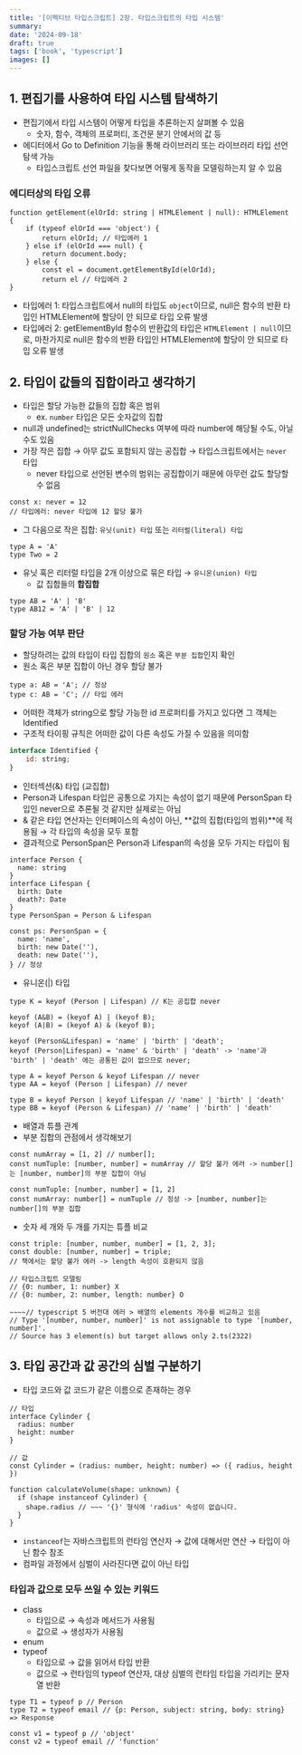 ```yaml
---
title: '[이펙티브 타입스크립트] 2장. 타입스크립트의 타입 시스템'
summary:
date: '2024-09-18'
draft: true
tags: ['book', 'typescript']
images: []
---
```


## 1. 편집기를 사용하여 타입 시스템 탐색하기

- 편집기에서 타입 시스템이 어떻게 타입을 추론하는지 살펴볼 수 있음
  - 숫자, 함수, 객체의 프로퍼티, 조건문 분기 안에서의 값 등
- 에디터에서 Go to Definition 기능을 통해 라이브러리 또는 라이브러리 타입 선언 탐색 가능
  - 타입스크립트 선언 파일을 찾다보면 어떻게 동작을 모델링하는지 알 수 있음

### 에디터상의 타입 오류

```tsx
function getElement(elOrId: string | HTMLElement | null): HTMLElement {
	if (typeof elOrId === 'object') {
		return elOrId; // 타입에러 1
	} else if (elOrId === null) {
		return document.body;
	} else {
		const el = document.getElementById(elOrId);
		return el // 타입에러 2
}
```

- 타입에러 1: 타입스크립트에서 null의 타입도 `object`이므로, null은 함수의 반환 타입인 HTMLElement에 할당이 안 되므로 타입 오류 발생
- 타입에러 2: getElementById 함수의 반환값의 타입은 `HTMLElement | null`이므로, 마찬가지로 null은 함수의 반환 타입인 HTMLElement에 할당이 안 되므로 타입 오류 발생

## 2. 타입이 값들의 집합이라고 생각하기

- 타입은 할당 가능한 값들의 집합 혹은 범위
  - ex. `number` 타입은 모든 숫자값의 집합
- null과 undefined는 strictNullChecks 여부에 따라 number에 해당될 수도, 아닐 수도 있음
- 가장 작은 집합 → 아무 값도 포함되지 않는 공집합 → 타입스크립트에서는 `never` 타입
  - never 타입으로 선언된 변수의 범위는 공집합이기 때문에 아무런 값도 할당할 수 없음

```tsx
const x: never = 12
// 타입에러: never 타입에 12 할당 불가
```

- 그 다음으로 작은 집합: `유닛(unit) 타입` 또는 `리터럴(literal) 타입`

```tsx
type A = 'A'
type Two = 2
```

- 유닛 혹은 리터럴 타입을 2개 이상으로 묶은 타입 → `유니온(union) 타입`
  - 값 집합들의 **합집합**

```tsx
type AB = 'A' | 'B'
type AB12 = 'A' | 'B' | 12
```

### 할당 가능 여부 판단

- 할당하려는 값의 타입이 타입 집합의 `원소` 혹은 `부분 집합`인지 확인
- 원소 혹은 부분 집합이 아닌 경우 할당 불가

```tsx
type a: AB = 'A'; // 정상
type c: AB = 'C'; // 타입 에러
```

- 어떠한 객체가 string으로 할당 가능한 id 프로퍼티를 가지고 있다면 그 객체는 Identified
- 구조적 타이핑 규칙은 어떠한 값이 다른 속성도 가질 수 있음을 의미함

```jsx
interface Identified {
	id: string;
}
```

- 인터섹션(&) 타입 (교집합)
- Person과 Lifespan 타입은 공통으로 가지는 속성이 없기 때문에 PersonSpan 타입인 never으로 추론될 것 같지만 실제로는 아님
- & 같은 타입 연산자는 인터페이스의 속성이 아닌, **값의 집합(타입의 범위)**에 적용됨 → 각 타입의 속성을 모두 포함
- 결과적으로 PersonSpan은 Person과 Lifespan의 속성을 모두 가지는 타입이 됨

```tsx
interface Person {
  name: string
}
interface Lifespan {
  birth: Date
  death?: Date
}
type PersonSpan = Person & Lifespan

const ps: PersonSpan = {
  name: 'name',
  birth: new Date(''),
  death: new Date(''),
} // 정상
```

- 유니온(|) 타입

```tsx
type K = keyof (Person | Lifespan) // K는 공집합 never
```

```tsx
keyof (A&B) = (keyof A) | (keyof B);
keyof (A|B) = (keyof A) & (keyof B);

keyof (Person&Lifespan) = 'name' | 'birth' | 'death';
keyof (Person|Lifespan) = 'name' & 'birth' | 'death' -> 'name'과 'birth' | 'death' 에는 공통된 값이 없으므로 never;

type A = keyof Person & keyof Lifespan // never
type AA = keyof (Person | Lifespan) // never

type B = keyof Person | keyof Lifespan // 'name' | 'birth' | 'death'
type BB = keyof (Person & Lifespan) // 'name' | 'birth' | 'death'
```

- 배열과 튜플 관계
- 부분 집합의 관점에서 생각해보기

```tsx
const numArray = [1, 2] // number[];
const numTuple: [number, number] = numArray // 할당 불가 에러 -> number[]는 [number, number]의 부분 집합이 아님

const numTuple: [number, number] = [1, 2]
const numArray: number[] = numTuple // 정상 -> [number, number]는 number[]의 부분 집합
```

- 숫자 세 개와 두 개를 가지는 튜플 비교

```tsx
const triple: [number, number, number] = [1, 2, 3];
const double: [number, number] = triple;
// 책에서는 할당 불가 에러 -> length 속성이 호환되지 않음

// 타입스크립트 모델링
// {0: number, 1: number} X
// {0: number, 2: number, length: number} O

~~~~// typescript 5 버전대 에러 > 배열의 elements 개수를 비교하고 있음
// Type '[number, number, number]' is not assignable to type '[number, number]'.
// Source has 3 element(s) but target allows only 2.ts(2322)
```

## 3. 타입 공간과 값 공간의 심벌 구분하기

- 타입 코드와 값 코드가 같은 이름으로 존재하는 경우

```tsx
// 타입
interface Cylinder {
  radius: number
  height: number
}

// 값
const Cylinder = (radius: number, height: number) => ({ radius, height })

function calculateVolume(shape: unknown) {
  if (shape instanceof Cylinder) {
    shape.radius // ~~~ '{}' 형식에 'radius' 속성이 없습니다.
  }
}
```

- `instanceof`는 자바스크립트의 런타임 연산자 → 값에 대해서만 연산 → 타입이 아닌 함수 참조
- 컴파일 과정에서 심벌이 사라진다면 값이 아닌 타입

### 타입과 값으로 모두 쓰일 수 있는 키워드

- class
  - 타입으로 → 속성과 메서드가 사용됨
  - 값으로 → 생성자가 사용됨
- enum
- typeof
  - 타입으로 → 값을 읽어서 타입 반환
  - 값으로 → 런타임의 typeof 연산자, 대상 심벌의 런타임 타입을 가리키는 문자열 반환

```tsx
type T1 = typeof p // Person
type T2 = typeof email // {p: Person, subject: string, body: string} => Response

const v1 = typeof p // 'object'
const v2 = typeof email // 'function'
```
